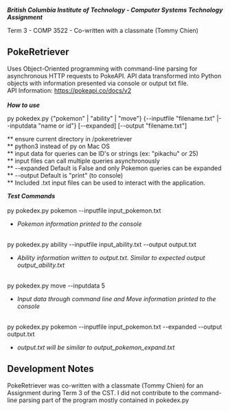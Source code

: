 ***British Columbia Institute of Technology - Computer Systems Technology Assignment***

Term 3 - COMP 3522 - Co-written with a classmate (Tommy Chien)

PokeRetriever
-
Uses Object-Oriented programming with command-line parsing for asynchronous HTTP requests to PokeAPI. API data transformed into Python objects with information presented via console or output txt file.
<br />
API Information: https://pokeapi.co/docs/v2 <br /><br />
***How to use***

py pokedex.py {"pokemon" | "ability" | "move"} {--inputfile "filename.txt" |--inputdata "name
or id"} [--expanded] [--output "filename.txt"]

** ensure current directory in /pokeretriever<br />
** python3 instead of py on Mac OS<br />
** input data for queries can be ID's or strings (ex: "pikachu" or 25)<br />
** input files can call multiple queries asynchronously<br />
** --expanded Default is False and only Pokemon queries can be expanded<br />
** --output Default is "print" (to console)<br />
** Included .txt input files can be used to interact with the application.<br />

***Test Commands***<br /><br/>
py pokedex.py pokemon --inputfile input_pokemon.txt
- _Pokemon information printed to the console_<br/><br/>

py pokedex.py ability --inputfile input_ability.txt --output output.txt
- _Ability information written to output.txt. Similar to expected output output_ability.txt_<br/><br/>

py pokedex.py move --inputdata 5
- _Input data through command line and Move information printed to the console_<br/><br/>

py pokedex.py pokemon --inputfile input_pokemon.txt --expanded --output output.txt
- _output.txt will be similar to output_pokemon_expand.txt_


Development Notes
-
PokeRetriever was co-written with a classmate (Tommy Chien) for an Assignment during Term 3 of the CST. I did not contribute to the command-line parsing part of the program mostly contained in pokedex.py